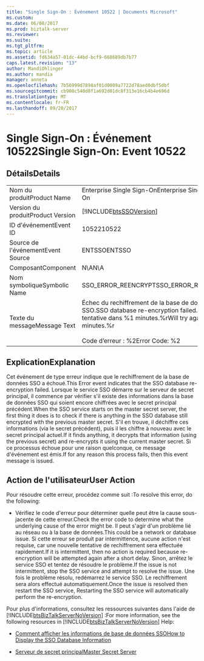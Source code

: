 ```yaml
---
title: "Single Sign-On : Événement 10522 | Documents Microsoft"
ms.custom: 
ms.date: 06/08/2017
ms.prod: biztalk-server
ms.reviewer: 
ms.suite: 
ms.tgt_pltfrm: 
ms.topic: article
ms.assetid: fd634a57-01dc-44bd-bcf9-668689db7b77
caps.latest.revision: "13"
author: MandiOhlinger
ms.author: mandia
manager: anneta
ms.openlocfilehash: 7b56999d7898af01d0009a7722d78aed0dbf5dbf
ms.sourcegitcommit: cb908c540d8f1a692d01dc8f313e16cb4b4e696d
ms.translationtype: MT
ms.contentlocale: fr-FR
ms.lasthandoff: 09/20/2017
---
```

# <a name="single-sign-on-event-10522"></a><span data-ttu-id="c795e-102">Single Sign-On : Événement 10522</span><span class="sxs-lookup"><span data-stu-id="c795e-102">Single Sign-On: Event 10522</span></span>
## <a name="details"></a><span data-ttu-id="c795e-103">Détails</span><span class="sxs-lookup"><span data-stu-id="c795e-103">Details</span></span>  
  
|||  
|-|-|  
|<span data-ttu-id="c795e-104">Nom du produit</span><span class="sxs-lookup"><span data-stu-id="c795e-104">Product Name</span></span>|<span data-ttu-id="c795e-105">Enterprise Single Sign-On</span><span class="sxs-lookup"><span data-stu-id="c795e-105">Enterprise Single Sign-On</span></span>|  
|<span data-ttu-id="c795e-106">Version du produit</span><span class="sxs-lookup"><span data-stu-id="c795e-106">Product Version</span></span>|[!INCLUDE[btsSSOVersion](../includes/btsssoversion-md.md)]|  
|<span data-ttu-id="c795e-107">ID d'événement</span><span class="sxs-lookup"><span data-stu-id="c795e-107">Event ID</span></span>|<span data-ttu-id="c795e-108">10522</span><span class="sxs-lookup"><span data-stu-id="c795e-108">10522</span></span>|  
|<span data-ttu-id="c795e-109">Source de l'événement</span><span class="sxs-lookup"><span data-stu-id="c795e-109">Event Source</span></span>|<span data-ttu-id="c795e-110">ENTSSO</span><span class="sxs-lookup"><span data-stu-id="c795e-110">ENTSSO</span></span>|  
|<span data-ttu-id="c795e-111">Composant</span><span class="sxs-lookup"><span data-stu-id="c795e-111">Component</span></span>|<span data-ttu-id="c795e-112">N\A</span><span class="sxs-lookup"><span data-stu-id="c795e-112">N\A</span></span>|  
|<span data-ttu-id="c795e-113">Nom symbolique</span><span class="sxs-lookup"><span data-stu-id="c795e-113">Symbolic Name</span></span>|<span data-ttu-id="c795e-114">SSO_ERROR_REENCRYPT</span><span class="sxs-lookup"><span data-stu-id="c795e-114">SSO_ERROR_REENCRYPT</span></span>|  
|<span data-ttu-id="c795e-115">Texte du message</span><span class="sxs-lookup"><span data-stu-id="c795e-115">Message Text</span></span>|<span data-ttu-id="c795e-116">Échec du rechiffrement de la base de données SSO.</span><span class="sxs-lookup"><span data-stu-id="c795e-116">SSO database re-encryption failed.</span></span> <span data-ttu-id="c795e-117">Nouvelle tentative dans %1 minutes.%r</span><span class="sxs-lookup"><span data-stu-id="c795e-117">Will try again in %1 minutes.%r</span></span><br /><br /> <span data-ttu-id="c795e-118">Code d’erreur : %2</span><span class="sxs-lookup"><span data-stu-id="c795e-118">Error Code: %2</span></span>|  
  
## <a name="explanation"></a><span data-ttu-id="c795e-119">Explication</span><span class="sxs-lookup"><span data-stu-id="c795e-119">Explanation</span></span>  
 <span data-ttu-id="c795e-120">Cet événement de type erreur indique que le rechiffrement de la base de données SSO a échoué.</span><span class="sxs-lookup"><span data-stu-id="c795e-120">This Error event indicates that the SSO database re-encryption failed.</span></span> <span data-ttu-id="c795e-121">Lorsque le service SSO démarre sur le serveur de secret principal, il commence par vérifier s'il existe des informations dans la base de données SSO qui soient encore chiffrées avec le secret principal précédent.</span><span class="sxs-lookup"><span data-stu-id="c795e-121">When the SSO service starts on the master secret server, the first thing it does is to check if there is anything in the SSO database still encrypted with the previous master secret.</span></span> <span data-ttu-id="c795e-122">S'il en trouve, il déchiffre ces informations (via le secret précédent), puis il les chiffre à nouveau avec le secret principal actuel.</span><span class="sxs-lookup"><span data-stu-id="c795e-122">If it finds anything, it decrypts that information (using the previous secret) and re-encrypts it using the current master secret.</span></span> <span data-ttu-id="c795e-123">Si ce processus échoue pour une raison quelconque, ce message d'événement est émis.</span><span class="sxs-lookup"><span data-stu-id="c795e-123">If for any reason this process fails, then this event message is issued.</span></span>  
  
## <a name="user-action"></a><span data-ttu-id="c795e-124">Action de l'utilisateur</span><span class="sxs-lookup"><span data-stu-id="c795e-124">User Action</span></span>  
 <span data-ttu-id="c795e-125">Pour résoudre cette erreur, procédez comme suit :</span><span class="sxs-lookup"><span data-stu-id="c795e-125">To resolve this error, do the following:</span></span>  
  
-   <span data-ttu-id="c795e-126">Vérifiez le code d'erreur pour déterminer quelle peut être la cause sous-jacente de cette erreur.</span><span class="sxs-lookup"><span data-stu-id="c795e-126">Check the error code to determine what the underlying cause of the error might be.</span></span> <span data-ttu-id="c795e-127">Il peut s'agir d'un problème lié au réseau ou à la base de données.</span><span class="sxs-lookup"><span data-stu-id="c795e-127">This could be a network or database issue.</span></span> <span data-ttu-id="c795e-128">Si cette erreur se produit par intermittence, aucune action n'est requise, car une nouvelle tentative de rechiffrement sera effectuée rapidement.</span><span class="sxs-lookup"><span data-stu-id="c795e-128">If it is intermittent, then no action is required because re-encryption will be attempted again after a short delay.</span></span> <span data-ttu-id="c795e-129">Sinon, arrêtez le service SSO et tentez de résoudre le problème.</span><span class="sxs-lookup"><span data-stu-id="c795e-129">If the issue is not intermittent, stop the SSO service and attempt to resolve the issue.</span></span> <span data-ttu-id="c795e-130">Une fois le problème résolu, redémarrez le service SSO. Le rechiffrement sera alors effectué automatiquement.</span><span class="sxs-lookup"><span data-stu-id="c795e-130">Once the issue is resolved then restart the SSO service, Restarting the SSO service will automatically perform the re-encryption.</span></span>  
  
 <span data-ttu-id="c795e-131">Pour plus d'informations, consultez les ressources suivantes dans l'aide de [!INCLUDE[btsBizTalkServerNoVersion](../includes/btsbiztalkservernoversion-md.md)] :</span><span class="sxs-lookup"><span data-stu-id="c795e-131">For more information, see the following resources in [!INCLUDE[btsBizTalkServerNoVersion](../includes/btsbiztalkservernoversion-md.md)] Help:</span></span>  
  
-   [<span data-ttu-id="c795e-132">Comment afficher les informations de base de données SSO</span><span class="sxs-lookup"><span data-stu-id="c795e-132">How to Display the SSO Database Information</span></span>](../core/how-to-display-the-sso-database-information.md)  
  
-   [<span data-ttu-id="c795e-133">Serveur de secret principal</span><span class="sxs-lookup"><span data-stu-id="c795e-133">Master Secret Server</span></span>](../core/master-secret-server.md)